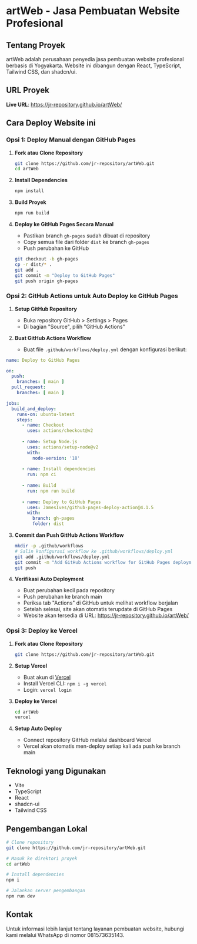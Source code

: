 
# artWeb - Jasa Pembuatan Website Profesional

## Tentang Proyek
artWeb adalah perusahaan penyedia jasa pembuatan website profesional berbasis di Yogyakarta. Website ini dibangun dengan React, TypeScript, Tailwind CSS, dan shadcn/ui.

## URL Proyek
**Live URL**: https://jr-repository.github.io/artWeb/

## Cara Deploy Website ini

### Opsi 1: Deploy Manual dengan GitHub Pages

1. **Fork atau Clone Repository**
   ```sh
   git clone https://github.com/jr-repository/artWeb.git
   cd artWeb
   ```

2. **Install Dependencies**
   ```sh
   npm install
   ```

3. **Build Proyek**
   ```sh
   npm run build
   ```

4. **Deploy ke GitHub Pages Secara Manual**
   - Pastikan branch `gh-pages` sudah dibuat di repository
   - Copy semua file dari folder `dist` ke branch `gh-pages`
   - Push perubahan ke GitHub
   ```sh
   git checkout -b gh-pages
   cp -r dist/* .
   git add .
   git commit -m "Deploy to GitHub Pages"
   git push origin gh-pages
   ```

### Opsi 2: GitHub Actions untuk Auto Deploy ke GitHub Pages

1. **Setup GitHub Repository**
   - Buka repository GitHub > Settings > Pages
   - Di bagian "Source", pilih "GitHub Actions"

2. **Buat GitHub Actions Workflow**
   - Buat file `.github/workflows/deploy.yml` dengan konfigurasi berikut:

```yaml
name: Deploy to GitHub Pages

on:
  push:
    branches: [ main ]
  pull_request:
    branches: [ main ]

jobs:
  build_and_deploy:
    runs-on: ubuntu-latest
    steps:
      - name: Checkout
        uses: actions/checkout@v2
      
      - name: Setup Node.js
        uses: actions/setup-node@v2
        with:
          node-version: '18'
          
      - name: Install dependencies
        run: npm ci
          
      - name: Build
        run: npm run build
          
      - name: Deploy to GitHub Pages
        uses: JamesIves/github-pages-deploy-action@4.1.5
        with:
          branch: gh-pages
          folder: dist
```

3. **Commit dan Push GitHub Actions Workflow**
   ```sh
   mkdir -p .github/workflows
   # Salin konfigurasi workflow ke .github/workflows/deploy.yml
   git add .github/workflows/deploy.yml
   git commit -m "Add GitHub Actions workflow for GitHub Pages deployment"
   git push
   ```

4. **Verifikasi Auto Deployment**
   - Buat perubahan kecil pada repository
   - Push perubahan ke branch main
   - Periksa tab "Actions" di GitHub untuk melihat workflow berjalan
   - Setelah selesai, site akan otomatis terupdate di GitHub Pages
   - Website akan tersedia di URL: https://jr-repository.github.io/artWeb/

### Opsi 3: Deploy ke Vercel

1. **Fork atau Clone Repository**
   ```sh
   git clone https://github.com/jr-repository/artWeb.git
   ```

2. **Setup Vercel**
   - Buat akun di [Vercel](https://vercel.com)
   - Install Vercel CLI: `npm i -g vercel`
   - Login: `vercel login`

3. **Deploy ke Vercel**
   ```sh
   cd artWeb
   vercel
   ```

4. **Setup Auto Deploy**
   - Connect repository GitHub melalui dashboard Vercel
   - Vercel akan otomatis men-deploy setiap kali ada push ke branch main

## Teknologi yang Digunakan

- Vite
- TypeScript
- React
- shadcn-ui
- Tailwind CSS

## Pengembangan Lokal

```sh
# Clone repository
git clone https://github.com/jr-repository/artWeb.git

# Masuk ke direktori proyek
cd artWeb

# Install dependencies
npm i

# Jalankan server pengembangan
npm run dev
```

## Kontak

Untuk informasi lebih lanjut tentang layanan pembuatan website, hubungi kami melalui WhatsApp di nomor 081573635143.

